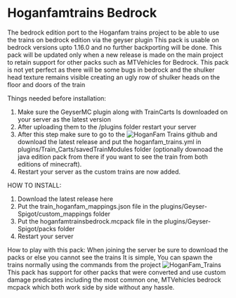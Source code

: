 # Hoganfamtrains Bedrock
The bedrock edition port to the Hoganfam trains project to be able to use the trains on bedrock edition via the geyser plugin
This pack is usable on bedrock versions upto 1.16.0 and no further backporting will be done. This pack will be updated only when a new release is made on the main project to retain support for other packs such as MTVehicles for Bedrock.
This pack is not yet perfect as there will be some bugs in bedrock and the shulker head texture remains visible creating an ugly row of shulker heads on the floor and doors of the train

Things needed before installation:
1. Make sure the GeyserMC plugin along with TrainCarts Is downloaded on your server as the latest version
2. After uploading them to the /plugins folder restart your server
3. After this step make sure to go to the ![HoganFam Trains github](https://github.com/amalon/hoganfam-trains) and download the latest release and put the hoganfam_trains.yml in plugins/Train_Carts/savedTrainModules folder (optionally downoad the java edition pack from there if you want to see the train from both editions of minecraft).
4. Restart your server as the custom trains are now added.

HOW TO INSTALL:
1. Download the latest release here
2. Put the train_hoganfam_mappings.json file in the plugins/Geyser-Spigot/custom_mappings folder
3. Put the hoganfamtrainsbedrock.mcpack file in the plugins/Geyser-Spigot/packs folder
4. Restart your server

How to play with this pack:
When joining the server be sure to download the packs or else you cannot see the trains
It is simple, You can spawn the trains normally using the commands from the project ![HoganFam_Trains](https://github.com/amalon/hoganfam-trains)
This pack has support for other packs that were converted and use custom damage predicates including the most common one, MTVehicles bedrock mcpack which both work side by side without any hassle.

